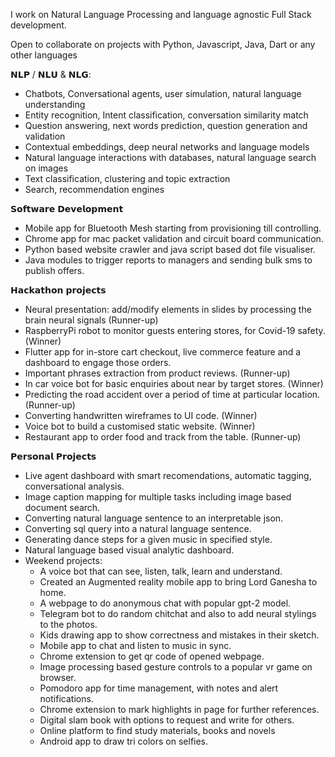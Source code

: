 I work on Natural Language Processing and language agnostic Full Stack development.

Open to collaborate on projects with Python, Javascript, Java, Dart or any other languages

𝗡𝗟𝗣 / 𝗡𝗟𝗨 & 𝗡𝗟𝗚:
* Chatbots, Conversational agents, user simulation, natural language understanding
* Entity recognition, Intent classification, conversation similarity match
* Question answering, next words prediction, question generation and validation
* Contextual embeddings, deep neural networks and language models
* Natural language interactions with databases, natural language search on images
* Text classification, clustering and topic extraction
* Search, recommendation engines

𝗦𝗼𝗳𝘁𝘄𝗮𝗿𝗲 𝗗𝗲𝘃𝗲𝗹𝗼𝗽𝗺𝗲𝗻𝘁
* Mobile app for Bluetooth Mesh starting from provisioning till controlling.
* Chrome app for mac packet validation and circuit board communication.
* Python based website crawler and java script based dot file visualiser.
* Java modules to trigger reports to managers and sending bulk sms to publish offers.

𝗛𝗮𝗰𝗸𝗮𝘁𝗵𝗼𝗻 𝗽𝗿𝗼𝗷𝗲𝗰𝘁𝘀
* Neural presentation: add/modify elements in slides by processing the brain neural signals (Runner-up)
* RaspberryPi robot to monitor guests entering stores, for Covid-19 safety. (Winner)
* Flutter app for in-store cart checkout, live commerce feature and a dashboard to engage those orders.
* Important phrases extraction from product reviews. (Runner-up)
* In car voice bot for basic enquiries about near by target stores. (Winner)
* Predicting the road accident over a period of time at particular location. (Runner-up)
* Converting handwritten wireframes to UI code. (Winner)
* Voice bot to build a customised static website. (Winner)
* Restaurant app to order food and track from the table. (Runner-up)

𝗣𝗲𝗿𝘀𝗼𝗻𝗮𝗹 𝗣𝗿𝗼𝗷𝗲𝗰𝘁𝘀
* Live agent dashboard with smart recomendations, automatic tagging, conversational analysis.
* Image caption mapping for multiple tasks including image based document search.
* Converting natural language sentence to an interpretable json.
* Converting sql query into a natural language sentence.
* Generating dance steps for a given music in specified style.
* Natural language based visual analytic dashboard.
* Weekend projects:
  * A voice bot that can see, listen, talk, learn and understand.
  * Created an Augmented reality mobile app to bring Lord Ganesha to home.
  * A webpage to do anonymous chat with popular gpt-2 model.
  * Telegram bot to do random chitchat and also to add neural stylings to the photos.
  * Kids drawing app to show correctness and mistakes in their sketch.
  * Mobile app to chat and listen to music in sync.
  * Chrome extension to get qr code of opened webpage.
  * Image processing based gesture controls to a popular vr game on browser.
  * Pomodoro app for time management, with notes and alert notifications.
  * Chrome extension to mark highlights in page for further references.
  * Digital slam book with options to request and write for others.
  * Online platform to find study materials, books and novels 
  * Android app to draw tri colors on selfies.
